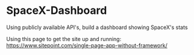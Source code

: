 # SpaceX-Dashboard
Using publicly available API's, build a dashboard showing SpaceX's stats

Using this page to get the site up and running: https://www.sitepoint.com/single-page-app-without-framework/
